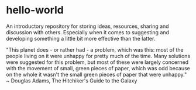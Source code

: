 # hello-world
An introductory repository for storing ideas, resources, sharing and discussion with others. Especially when it comes to suggesting and developing something a little bit more effective than the latter.

"This planet does - or rather had - a problem, which was this: most of the people living on it were unhappy for pretty much of the time. Many solutions were suggested for this problem, but most of these were largely concerned with the movement of small, green pieces of paper, which was odd because on the whole it wasn't the small green pieces of paper that were unhappy."
~ Douglas Adams, The Hitchiker's Guide to the Galaxy

